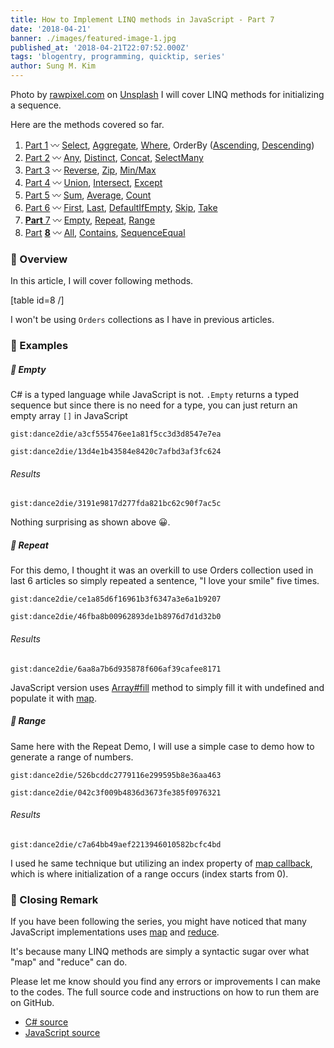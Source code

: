 ```yaml
---
title: How to Implement LINQ methods in JavaScript - Part 7
date: '2018-04-21'
banner: ./images/featured-image-1.jpg
published_at: '2018-04-21T22:07:52.000Z'
tags: 'blogentry, programming, quicktip, series'
author: Sung M. Kim
---
```


Photo by [rawpixel.com](https://unsplash.com/photos/_2uxSN-8f9A?utm_source=unsplash&utm_medium=referral&utm_content=creditCopyText) on [Unsplash](https://unsplash.com/search/photos/lucky-seven?utm_source=unsplash&utm_medium=referral&utm_content=creditCopyText) I will cover LINQ methods for initializing a sequence.

Here are the methods covered so far.

1. [Part 1](https://www.slightedgecoder.com/2018/02/24/approximate-equivalent-linq-methods-javascript/) 〰️ [Select](https://www.slightedgecoder.com/2018/02/24/approximate-equivalent-linq-methods-javascript/#select), [Aggregate](https://www.slightedgemate-equivalent-linq-methods-javascript/#aggregate), [Where](https://www.slightedgecoder.com/2018/02/24/approximate-equivalent-linq-methods-javascript/#where), OrderBy ([Ascending](https://www.slightedgecoder.com/2018/02/24/approximate-equivalent-linq-methods-javascript/#orderByAscending), [Descending](https://www.slightedgecoder.com/2018/02/24/approximate-equivalent-linq-methods-javascript/#orderByDescending))
2. [Part 2](https://www.slightedgecoder.com/2018/03/03/approximate-equivalent-linq-methods-javascript-part-2/) 〰️ [Any](https://www.slightedgecoder.com/2018/03/03/approximate-equivalent-linq-methods-javascript-part-2/#any), [Distinct](https://www.slightedgecoder.com/2018/03/03/approximate-equivalent-linq-methods-javascript-part-2/#distinct), [Concat](https://www.slightedgecoder.com/2018/03/03/approximate-equivalent-linq-methods-javascript-part-2/#concat), [SelectMany](https://www.slightedgecoder.com/2018/03/03/approximate-equivalent-linq-methods-javascript-part-2/#selectmany)
3. [Part 3](https://www.slightedgecoder.com/2018/03/10/an-approximate-equivalent-of-linq-methods-in-javascript-part-3/) 〰️ [Reverse](https://www.slightedgecoder.com/2018/03/10/an-approximate-equivalent-of-linq-methods-in-javascript-part-3/#reverse), [Zip](https://www.slightedgecoder.com/2018/03/10/an-approximate-equivalent-of-linq-methods-in-javascript-part-3/#zip), [Min/Max](https://www.slightedgecoder.com/2018/03/10/an-approximate-equivalent-of-linq-methods-in-javascript-part-3/#minmax)
4. [Part 4](https://www.slightedgecoder.com/2018/03/21/an-approximate-equivalent-of-linq-methods-in-javascript-part-4/) 〰️ [Union](https://www.slightedgecoder.com/2018/03/21/an-approximate-equivalent-of-linq-methods-in-javascript-part-4/#union), [Intersect](https://www.slightedgecoder.com/2018/03/21/an-approximate-equivalent-of-linq-methods-in-javascript-part-4/#intersect), [Except](https://www.slightedgecoder.com/2018/03/21/an-approximate-equivalent-of-linq-methods-in-javascript-part-4/#except)
5. [Part 5](https://www.slightedgecoder.com/2018/03/31/an-approximate-equivalent-of-linq-methods-in-javascript-part-5/) 〰️ [Sum](https://www.slightedgecoder.com/2018/03/31/an-approximate-equivalent-of-linq-methods-in-javascript-part-5/#sum), [Average](https://www.slightedgecoder.com/2018/03/31/an-approximate-equivalent-of-linq-methods-in-javascript-part-5/#average), [Count](https://www.slightedgecoder.com/2018/03/31/an-approximate-equivalent-of-linq-methods-in-javascript-part-5/#count)
6. [Part 6](https://www.slightedgecoder.com/2018/04/14/an-approximate-equivalent-of-linq-methods-in-javascript-part-6/) 〰️ [First](https://www.slightedgecoder.com/2018/04/14/an-approximate-equivalent-of-linq-methods-in-javascript-part-6/#first), [Last](https://www.slightedgecoder.com/2018/04/14/an-approximate-equivalent-of-linq-methods-in-javascript-part-6/#last), [DefaultIfEmpty](https://www.slightedgecoder.com/2018/04/14/an-approximate-equivalent-of-linq-methods-in-javascript-part-6/#defaultIfEmpty), [Skip](https://www.slightedgecoder.com/2018/04/14/an-approximate-equivalent-of-linq-methods-in-javascript-part-6/#skip), [Take](https://www.slightedgecoder.com/2018/04/14/an-approximate-equivalent-of-linq-methods-in-javascript-part-6/#take)
7. [**Part** 7](https://www.slightedgecoder.com/2018/04/21/an-approximate-equivalent-of-linq-methods-in-javascript-part-7/) 〰️ [Empty](https://www.slightedgecoder.com/2018/04/21/an-approximate-equivalent-of-linq-methods-in-javascript-part-7#empty), [Repeat](https://www.slightedgecoder.com/2018/04/21/an-approximate-equivalent-of-linq-methods-in-javascript-part-7#repeat), [Range](https://www.slightedgecoder.com/2018/04/21/an-approximate-equivalent-of-linq-methods-in-javascript-part-7#range)
8. [P](https://www.slightedgecoder.com/2018/04/28/how-to-implement-linq-methods-in-javascript-part-8/)[art](https://www.slightedgecoder.com/2018/04/28/how-to-implement-linq-methods-in-javascript-part-8/) **[8](https://www.slightedgecoder.com/2018/04/28/how-to-implement-linq-methods-in-javascript-part-8/)** 〰️ [All](#all), [Contains](#contains), [SequenceEqual](#sequenceEqual)

### 🔴 Overview

In this article, I will cover following methods.

\[table id=8 /\]

I won't be using `Orders` collections as I have in previous articles.

### 🔴 Examples

##### 🔸 Empty

C# is a typed language while JavaScript is not. `.Empty` returns a typed sequence but since there is no need for a type, you can just return an empty array `[]` in JavaScript

`gist:dance2die/a3cf555476ee1a81f5cc3d3d8547e7ea`

`gist:dance2die/13d4e1b43584e8420c7afbd3af3fc624`

###### Results

`gist:dance2die/3191e9817d277fda821bc62c90f7ac5c`

Nothing surprising as shown above 😀.

##### 🔸 Repeat

For this demo, I thought it was an overkill to use Orders collection used in last 6 articles so simply repeated a sentence, "I love your smile" five times.

`gist:dance2die/ce1a85d6f16961b3f6347a3e6a1b9207`

`gist:dance2die/46fba8b00962893de1b8976d7d1d32b0`

###### Results

`gist:dance2die/6aa8a7b6d935878f606af39cafee8171`

JavaScript version uses [Array#fill](https://developer.mozilla.org/en-US/docs/Web/JavaScript/Reference/Global_Objects/Array/fill) method to simply fill it with undefined and populate it with [map](https://developer.mozilla.org/en-US/docs/Web/JavaScript/Reference/Global_Objects/Array/map).

##### 🔸 Range

Same here with the Repeat Demo, I will use a simple case to demo how to generate a range of numbers.

`gist:dance2die/526bcddc2779116e299595b8e36aa463`

`gist:dance2die/042c3f009b4836d3673fe385f0976321`

###### Results

`gist:dance2die/c7a64bb49aef2213946010582bcfc4bd`

I used he same technique but utilizing an index property of [map callback](https://developer.mozilla.org/en-US/docs/Web/JavaScript/Reference/Global_Objects/Array/map#Syntax), which is where initialization of a range occurs (index starts from 0).

### 🔴 Closing Remark

If you have been following the series, you might have noticed that many JavaScript implementations uses [map](https://developer.mozilla.org/en-US/docs/Web/JavaScript/Reference/Global_Objects/Array/map) and [reduce](https://developer.mozilla.org/en-US/docs/Web/JavaScript/Reference/Global_Objects/Array/Reduce).

It's because many LINQ methods are simply a syntactic sugar over what "map" and "reduce" can do.

Please let me know should you find any errors or improvements I can make to the codes. The full source code and instructions on how to run them are on GitHub.

- [C# source](https://github.com/dance2die/blog.LinqAndJavascript.CSharpDemo)
- [JavaScript source](https://github.com/dance2die/blog.LinqAndJavascript.JavascriptDemo)


